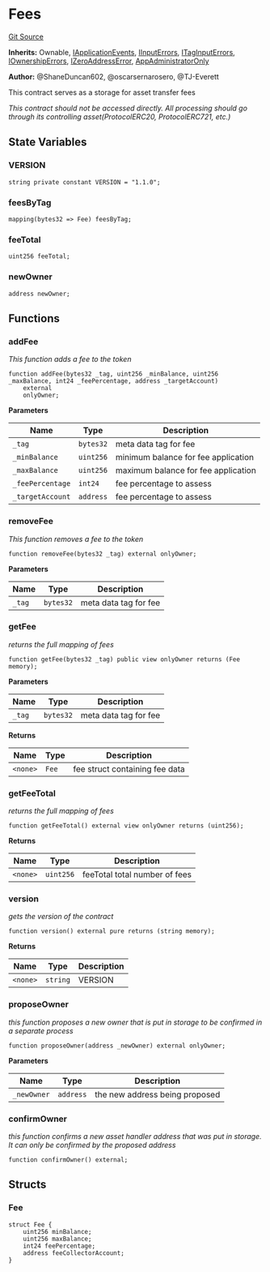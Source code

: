 # Fees
[Git Source](https://github.com/thrackle-io/tron/blob/ee06788a23623ed28309de5232eaff934d34a0fe/src/client/token/data/Fees.sol)

**Inherits:**
Ownable, [IApplicationEvents](/src/common/IEvents.sol/interface.IApplicationEvents.md), [IInputErrors](/src/common/IErrors.sol/interface.IInputErrors.md), [ITagInputErrors](/src/common/IErrors.sol/interface.ITagInputErrors.md), [IOwnershipErrors](/src/common/IErrors.sol/interface.IOwnershipErrors.md), [IZeroAddressError](/src/common/IErrors.sol/interface.IZeroAddressError.md), [AppAdministratorOnly](/src/protocol/economic/AppAdministratorOnly.sol/contract.AppAdministratorOnly.md)

**Author:**
@ShaneDuncan602, @oscarsernarosero, @TJ-Everett

This contract serves as a storage for asset transfer fees

*This contract should not be accessed directly. All processing should go through its controlling asset(ProtocolERC20, ProtocolERC721, etc.)*


## State Variables
### VERSION

```solidity
string private constant VERSION = "1.1.0";
```


### feesByTag

```solidity
mapping(bytes32 => Fee) feesByTag;
```


### feeTotal

```solidity
uint256 feeTotal;
```


### newOwner

```solidity
address newOwner;
```


## Functions
### addFee

*This function adds a fee to the token*


```solidity
function addFee(bytes32 _tag, uint256 _minBalance, uint256 _maxBalance, int24 _feePercentage, address _targetAccount)
    external
    onlyOwner;
```
**Parameters**

|Name|Type|Description|
|----|----|-----------|
|`_tag`|`bytes32`|meta data tag for fee|
|`_minBalance`|`uint256`|minimum balance for fee application|
|`_maxBalance`|`uint256`|maximum balance for fee application|
|`_feePercentage`|`int24`|fee percentage to assess|
|`_targetAccount`|`address`|fee percentage to assess|


### removeFee

*This function removes a fee to the token*


```solidity
function removeFee(bytes32 _tag) external onlyOwner;
```
**Parameters**

|Name|Type|Description|
|----|----|-----------|
|`_tag`|`bytes32`|meta data tag for fee|


### getFee

*returns the full mapping of fees*


```solidity
function getFee(bytes32 _tag) public view onlyOwner returns (Fee memory);
```
**Parameters**

|Name|Type|Description|
|----|----|-----------|
|`_tag`|`bytes32`|meta data tag for fee|

**Returns**

|Name|Type|Description|
|----|----|-----------|
|`<none>`|`Fee`|fee struct containing fee data|


### getFeeTotal

*returns the full mapping of fees*


```solidity
function getFeeTotal() external view onlyOwner returns (uint256);
```
**Returns**

|Name|Type|Description|
|----|----|-----------|
|`<none>`|`uint256`|feeTotal total number of fees|


### version

*gets the version of the contract*


```solidity
function version() external pure returns (string memory);
```
**Returns**

|Name|Type|Description|
|----|----|-----------|
|`<none>`|`string`|VERSION|


### proposeOwner

*this function proposes a new owner that is put in storage to be confirmed in a separate process*


```solidity
function proposeOwner(address _newOwner) external onlyOwner;
```
**Parameters**

|Name|Type|Description|
|----|----|-----------|
|`_newOwner`|`address`|the new address being proposed|


### confirmOwner

*this function confirms a new asset handler address that was put in storage. It can only be confirmed by the proposed address*


```solidity
function confirmOwner() external;
```

## Structs
### Fee

```solidity
struct Fee {
    uint256 minBalance;
    uint256 maxBalance;
    int24 feePercentage;
    address feeCollectorAccount;
}
```

